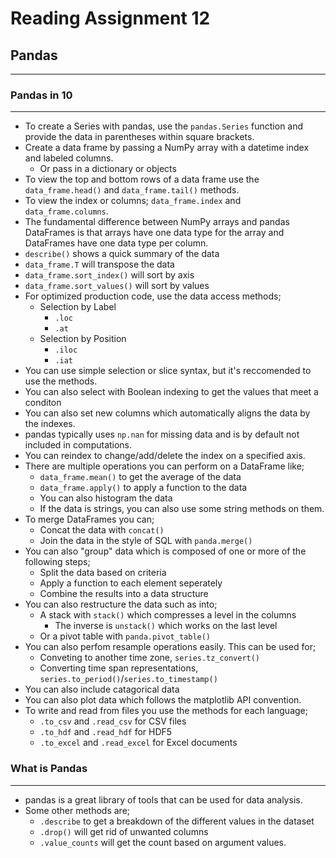 # Reading Assignment 12

## Pandas

---

### Pandas in 10

---

- To create a Series with pandas, use the `pandas.Series` function and provide the data in parentheses within square brackets.
- Create a data frame by passing a NumPy array with a datetime index and labeled columns.
  - Or pass in a dictionary or objects
- To view the top and bottom rows of a data frame use the `data_frame.head()` and `data_frame.tail()` methods.
- To view the index or columns; `data_frame.index` and `data_frame.columns`.
- The fundamental difference between NumPy arrays and pandas DataFrames is that arrays have one data type for the array and DataFrames have one data type per column.
- `describe()` shows a quick summary of the data
- `data_frame.T` will transpose the data
- `data_frame.sort_index()` will sort by axis
- `data_frame.sort_values()` will sort by values
- For optimized production code, use the data access methods;
  - Selection by Label
    - `.loc`
    - `.at`
  - Selection by Position
    - `.iloc`
    - `.iat`
- You can use simple selection or slice syntax, but it's reccomended to use the methods.
- You can also select with Boolean indexing to get the values that meet a conditon
- You can also set new columns which automatically aligns the data by the indexes.
- pandas typically uses `np.nan` for missing data and is by default not included in computations.
- You can reindex to change/add/delete the index on a specified axis.
- There are multiple operations you can perform on a DataFrame like;
  - `data_frame.mean()` to get the average of the data
  - `data_frame.apply()` to apply a function to the data
  - You can also histogram the data
  - If the data is strings, you can also use some string methods on them.
- To merge DataFrames you can;
  - Concat the data with `concat()`
  - Join the data in the style of SQL with `panda.merge()`
- You can also "group" data which is composed of one or more of the following steps;
  - Split the data based on criteria
  - Apply a function to each element seperately
  - Combine the results into a data structure
- You can also restructure the data such as into;
  - A stack with `stack()` which compresses a level in the columns
    - The inverse is `unstack()` which works on the last level
  - Or a pivot table with `panda.pivot_table()`
- You can also perfom resample operations easily. This can be used for;
  - Conveting to another time zone, `series.tz_convert()`
  - Converting time span representations, `series.to_period()`/`series.to_timestamp()`
- You can also include catagorical data
- You can also plot data which follows the matplotlib API convention.
- To write and read from files you use the methods for each language;
  - `.to_csv` and `.read_csv` for CSV files
  - `.to_hdf` and `.read_hdf` for HDF5
  - `.to_excel` and `.read_excel` for Excel documents

### What is Pandas

---

- pandas is a great library of tools that can be used for data analysis.
- Some other methods are;
  - `.describe` to get a breakdown of the different values in the dataset
  - `.drop()` will get rid of unwanted columns  
  - `.value_counts` will get the count based on argument values.
